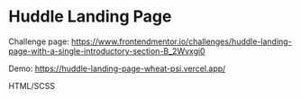 # Huddle Landing Page

Challenge page: https://www.frontendmentor.io/challenges/huddle-landing-page-with-a-single-introductory-section-B_2Wvxgi0

Demo: https://huddle-landing-page-wheat-psi.vercel.app/

HTML/SCSS
